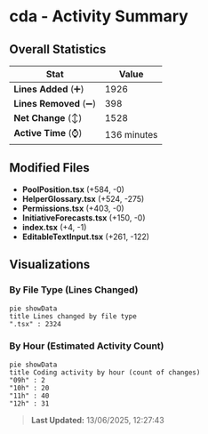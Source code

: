 # cda - Activity Summary 

## Overall Statistics

| Stat                   | Value                                                             |
| ---------------------- | ----------------------------------------------------------------- |
| **Lines Added** (➕)   | 1926                                          |
| **Lines Removed** (➖) | 398                                        |
| **Net Change** (↕)    | 1528                |
| **Active Time** (⌚)   | 136 minutes |


## Modified Files
- **PoolPosition.tsx** (+584, -0)
- **HelperGlossary.tsx** (+524, -275)
- **Permissions.tsx** (+403, -0)
- **InitiativeForecasts.tsx** (+150, -0)
- **index.tsx** (+4, -1)
- **EditableTextInput.tsx** (+261, -122)

## Visualizations

### By File Type (Lines Changed)

```mermaid
pie showData
title Lines changed by file type
".tsx" : 2324
```

### By Hour (Estimated Activity Count)

```mermaid
pie showData
title Coding activity by hour (count of changes)
"09h" : 2
"10h" : 20
"11h" : 40
"12h" : 31
```


> **Last Updated:** 13/06/2025, 12:27:43